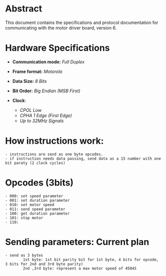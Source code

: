 # Abstract
This document contains the specifications and protocol documentation for communicating with the motor driver board, version 6.

# Hardware Specifications
- **Communication mode:** *Full Duplex*
- **Frame format:** *Motorola*
- **Data Size:** *8 Bits*
- **Bit Order:** *Big Endian (MSB First)*

- **Clock**:
    - *CPOL Low*
    - *CPHA 1 Edge (First Edge)*
    - *Up to 32MHz Signals*

# How instructions work:
    - instructions are send as one byte opcodes.
    - if instruction needs data passing, send data as a 15 number with one bit paraty (2 clock cycles)

# Opcodes (3bits)
    - 000: set speed parameter
    - 001: set duration parameter
    - 010: set motor speed
    - 011: send speed parameter
    - 100: get duration parameter
    - 101: stop motor
    - 110: 

# Sending parameters: Current plan
    - send as 3 bytes 
            1st byte: 1st bit parity bit for 1st byte, 4 bits for opcode, 3 bits for 2nd and 3rd byte parity)
            2nd ,3rd byte: represent a max motor speed of 45045


